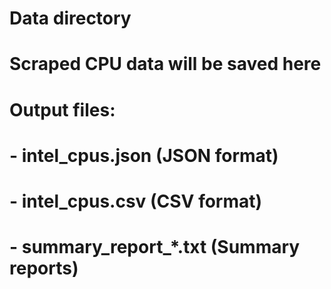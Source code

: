 # Data directory
# Scraped CPU data will be saved here

# Output files:
# - intel_cpus.json (JSON format)
# - intel_cpus.csv (CSV format)
# - summary_report_*.txt (Summary reports)